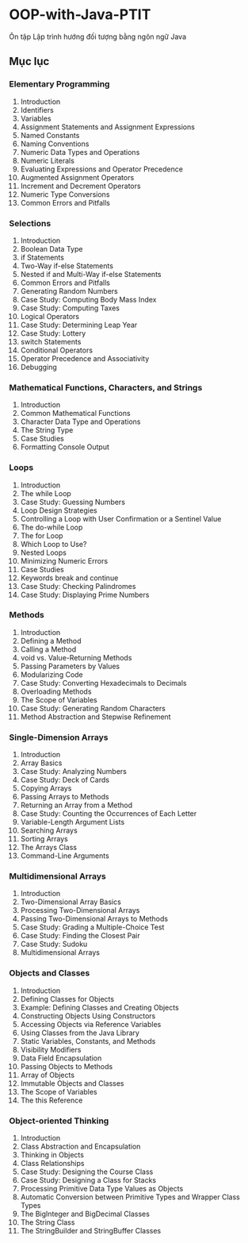 # OOP-with-Java-PTIT
Ôn tập Lập trình hướng đối tượng bằng ngôn ngữ Java

## Mục lục

### Elementary Programming
1. Introduction
2. Identifiers
3. Variables
4. Assignment Statements and Assignment Expressions
5. Named Constants
6. Naming Conventions
7. Numeric Data Types and Operations
8. Numeric Literals
9. Evaluating Expressions and Operator Precedence
10. Augmented Assignment Operators
11. Increment and Decrement Operators
12. Numeric Type Conversions
13. Common Errors and Pitfalls


### Selections
1. Introduction
2. Boolean Data Type
3. if Statements
4. Two-Way if-else Statements
5. Nested if and Multi-Way if-else Statements
6. Common Errors and Pitfalls
7. Generating Random Numbers 
8. Case Study: Computing Body Mass Index
9. Case Study: Computing Taxes 
10. Logical Operators 
11. Case Study: Determining Leap Year 
12. Case Study: Lottery 
13. switch Statements 
14. Conditional Operators
15. Operator Precedence and Associativity 
16. Debugging 

### Mathematical Functions, Characters, and Strings
1. Introduction
2. Common Mathematical Functions 
3. Character Data Type and Operations 
4. The String Type 
5. Case Studies 
6. Formatting Console Output 

### Loops
1. Introduction
2. The while Loop 
3. Case Study: Guessing Numbers 
4. Loop Design Strategies 
5. Controlling a Loop with User Confirmation or a Sentinel Value 
6. The do-while Loop 
7. The for Loop 
8. Which Loop to Use? 
9. Nested Loops 
10. Minimizing Numeric Errors 
11. Case Studies 
12. Keywords break and continue 
13. Case Study: Checking Palindromes 
14. Case Study: Displaying Prime Numbers 

### Methods
1. Introduction 
2. Defining a Method 
3. Calling a Method 
4. void vs. Value-Returning Methods 
5. Passing Parameters by Values 
6. Modularizing Code 
7. Case Study: Converting Hexadecimals to Decimals 
8. Overloading Methods 
9. The Scope of Variables 
10. Case Study: Generating Random Characters 
11. Method Abstraction and Stepwise Refinement 

### Single-Dimension Arrays
1. Introduction 
2. Array Basics 
3. Case Study: Analyzing Numbers 
4. Case Study: Deck of Cards 
5. Copying Arrays 
6. Passing Arrays to Methods 
7. Returning an Array from a Method 
8. Case Study: Counting the Occurrences of Each Letter 
9. Variable-Length Argument Lists 
10. Searching Arrays 
11. Sorting Arrays 
12. The Arrays Class 
13. Command-Line Arguments 

### Multidimensional Arrays
1. Introduction 
2. Two-Dimensional Array Basics 
3. Processing Two-Dimensional Arrays 
4. Passing Two-Dimensional Arrays to Methods 
5. Case Study: Grading a Multiple-Choice Test 
6. Case Study: Finding the Closest Pair 
7. Case Study: Sudoku 
8. Multidimensional Arrays 

### Objects and Classes
1. Introduction 
2. Defining Classes for Objects 
3. Example: Defining Classes and Creating Objects 
4. Constructing Objects Using Constructors 
5. Accessing Objects via Reference Variables 
6. Using Classes from the Java Library 
7. Static Variables, Constants, and Methods 
8. Visibility Modifiers 
9. Data Field Encapsulation 
10. Passing Objects to Methods 
11. Array of Objects 
12. Immutable Objects and Classes 
13. The Scope of Variables 
14. The this Reference 

### Object-oriented Thinking
1. Introduction 
2. Class Abstraction and Encapsulation 
3. Thinking in Objects 
4. Class Relationships 
5. Case Study: Designing the Course Class 
6. Case Study: Designing a Class for Stacks 
7. Processing Primitive Data Type Values as Objects 
8. Automatic Conversion between Primitive Types and Wrapper Class Types 
9. The BigInteger and BigDecimal Classes 
10. The String Class 
11. The StringBuilder and StringBuffer Classes

	
	
	

